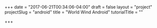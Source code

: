+++
date = "2017-06-21T00:34:06-04:00"
draft = false
layout = "project"
projectSlug = "android"
title = "World Wind Android"
tutorialTitle = ""

+++

